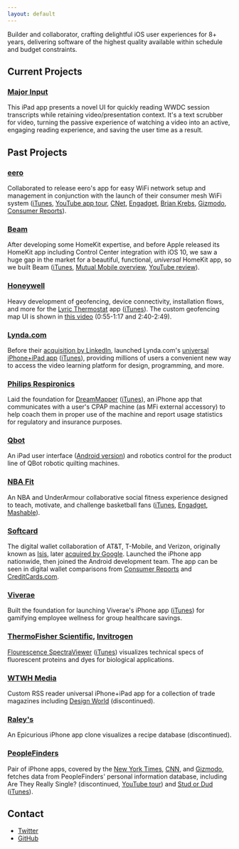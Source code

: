 ```yaml
---
layout: default
---
```

Builder and collaborator, crafting delightful iOS user experiences for 8+ years, delivering software of the highest
quality available within schedule and budget constraints.

## Current Projects

### [Major Input](https://github.com/rlwimi/major-input)
This iPad app presents a novel UI for quickly reading WWDC session transcripts while retaining video/presentation context. It's a text scrubber for video, turning the passive experience of watching a video into an active, engaging reading experience, and saving the user time as a result.

## Past Projects

### [eero](https://eero.com)
Collaborated to release eero's app for easy WiFi network setup and management in conjunction with the launch of their consumer mesh WiFi system  ([iTunes](https://itunes.apple.com/us/app/eero-home-wifi-system/id1023499075?mt=8), [YouTube app tour](https://www.youtube.com/watch?v=w2LX4QXNVA0), [CNet](https://www.cnet.com/products/eero-wi-fi-system/), [Engadget](https://www.engadget.com/2016/02/23/eero-is-the-home-wifi-solution-ive-been-waiting-for/), [Brian Krebs](https://krebsonsecurity.com/2016/03/eero-a-mesh-wifi-router-built-for-security/), [Gizmodo](http://gizmodo.com/a-stupid-simple-router-for-super-lazy-people-1764670728), [Consumer Reports](http://www.consumerreports.org/wireless-routers/the-eero-router-solved-my-wifi-problems/)).


### [Beam](http://www.beamforhome.com)
After developing some HomeKit expertise, and before Apple released its HomeKit app including Control Center integration with iOS 10, we saw a huge gap in the market for a beautiful, functional, *universal* HomeKit app, so we built Beam ([iTunes](https://itunes.apple.com/us/app/beam-elevate-your-home/id1038439712?mt=8), [Mutual Mobile overview](https://mutualmobile.com/posts/beam-solving-the-smart-home-puzzle-through-collaboration-and-innovation), [YouTube review](http://www.maomagic.com/blog/beam-ios-app-for-homekit-elevate-your-home-review)).


### [Honeywell](https://www.honeywell.com)
Heavy development of geofencing, device connectivity, installation flows, and more for the [Lyric Thermostat](https://yourhome.honeywell.com/en/products/thermostat/lyric-thermostat) app ([iTunes](https://itunes.apple.com/us/app/honeywell-lyric/id880332077?mt=8)). The custom geofencing map UI is shown in [this video](https://www.youtube.com/watch?v=UUkJnCvdfMk) (0:55-1:17 and 2:40-2:49).

### [Lynda.com](https://www.lynda.com)
Before their [acquisition by LinkedIn](https://www.recode.net/2015/4/9/11561324/three-reasons-linkedin-broke-the-bank-for-lynda-com), launched Lynda.com's [universal iPhone+iPad app](https://www.lynda.com/apps/ios) ([iTunes](https://itunes.apple.com/us/app/lynda.com-online-training/id356169777?mt=8)), providing millions of users a convenient new way to access the video learning platform for design, programming, and more.

### [Philips Respironics](https://www.sleepapnea.com)
Laid the foundation for [DreamMapper](https://www.sleepapnea.com/products/dreammapper/) ([iTunes](https://itunes.apple.com/us/app/dreammapper/id530569351?mt=8)), an iPhone app that communicates with a user's CPAP machine (as MFi external accessory) to help coach them in proper use of the machine and report usage statistics for regulatory and insurance purposes.

### [Qbot](http://www.myqbot.com)
An iPad user interface ([Android version](https://play.google.com/store/apps/details?id=com.myqbot.qbot1)) and robotics control for the product line of QBot robotic quilting machines.

### [NBA Fit](http://fit.nba.com)
An NBA and UnderArmour collaborative social fitness experience designed to teach, motivate, and challenge basketball fans ([iTunes](http://fit.nba.com/app/), [Engadget](https://www.engadget.com/2016/06/01/nba-has-its-own-fitness-app-with-training-tips-from-the-pros/), [Mashable](http://mashable.com/2016/06/01/nba-fitness-app/#_j_3v2ZX0PqL)).

### [Softcard](https://en.wikipedia.org/wiki/Softcard)
The digital wallet collaboration of AT&T, T-Mobile, and Verizon, originally known as [Isis](https://techcrunch.com/2014/09/03/isis-mobile-wallet-rebrands-to-softcard-to-distance-from-miltant-terror-group/), later [acquired by Google](http://www.theverge.com/2015/3/5/8152801/softcard-shutting-down-march-31). Launched the iPhone app nationwide, then joined the Android development team. The app can be seen in digital wallet comparisons from [Consumer Reports](http://www.consumerreports.org/cro/news/2014/09/virtual-wallet-review-apple-pay-google-wallet-softcard-and-loop-wallet/index.htm) and [CreditCards.com](https://www.youtube.com/watch?v=9k3ko58oPx0).

### [Viverae](http://viverae.com)
Built the foundation for launching Viverae's iPhone app ([iTunes](https://itunes.apple.com/us/app/viverae/id1147669858?mt=8)) for  gamifying employee wellness for group healthcare savings.

### [ThermoFisher Scientific](https://www.thermofisher.com/us/en/home.html), [Invitrogen](https://en.wikipedia.org/wiki/Invitrogen)
[Flourescence SpectraViewer](https://www.thermofisher.com/us/en/home/life-science/lab-data-management-analysis-software/lab-apps/fluorescence-spectraviewer-app.html) ([iTunes](https://itunes.apple.com/us/app/fluorescence-spectraviewer/id421031826?mt=8)) visualizes technical specs of fluorescent proteins and dyes for biological applications.

### [WTWH Media](http://www.wtwhmedia.com)
Custom RSS reader universal iPhone+iPad app for a collection of trade magazines including [Design World](http://www.wtwhmedia.com/design-world-network/) (discontinued).

### [Raley's](http://www.raleys.com/www/)
An Epicurious iPhone app clone visualizes a recipe database (discontinued).

### [PeopleFinders](http://www.peoplefinders.com)
Pair of iPhone apps, covered by the [New York Times](https://gadgetwise.blogs.nytimes.com/2010/02/12/a-pocket-detective-for-daters/?_r=0), [CNN](http://www.cnn.com/2009/TECH/11/25/dating.apps/), and [Gizmodo](http://gizmodo.com/5408878/these-two-iphone-apps-made-me--realize-that-my-love-life-sucks), fetches data from PeopleFinders' personal information database, including Are They Really Single? (discontinued, [YouTube tour](https://www.youtube.com/watch?v=kEJ9-BIl_2o)) and [Stud or Dud](https://www.studordud.com) ([iTunes](https://itunes.apple.com/app/app/stud-or-dud/id1147292256)).

## Contact

- [Twitter](http://twitter.com/rlwimi)
- [GitHub](http://github.com/rlwimi)

